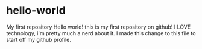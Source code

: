 # hello-world
My first repository
Hello world! this is my first repository on github!
I LOVE technology, i'm pretty much a nerd about it.
I made this change to this file to start off my github profile.
